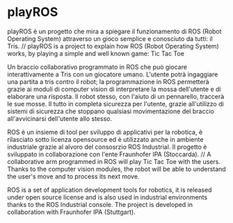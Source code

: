 # playROS
playROS è un progetto che mira a spiegare il funzionamento di ROS (Robot Operating System) attraverso un gioco semplice e conosciuto da tutti: il Tris. 
//
playROS is a project to explain how ROS (Robot Operating System) works, by playing a simple and well known game: Tic Tac Toe

Un braccio collaborativo programmato in ROS che può giocare interattivamente a Tris con un giocatore umano.
L'utente potrà ingaggiare una partita a tris contro il robot; la programmazione in ROS permetterà grazie ai moduli di computer vision di interpretare la mossa dell'utente e di elaborare una risposta.
Il robot stesso, con l'aiuto di un pennarello, traccerà le sue mosse. 
Il tutto in completa sicurezza per l'utente, grazie all'utilizzo di sistemi di sicurezza che stoppano qualsiasi movimentazione del braccio all'avvicinarsi dell'utente allo stesso. 

ROS è un insieme di tool per sviluppo di applicativi per la robotica, è rilasciato sotto licenza opensource ed è utilizzato anche in ambiente industriale grazie al alvoro del consosrzio ROS Industrial.
Il progetto è sviluppato in collaborazione con l'ente Fraunhofer IPA (Stoccarda).
//
A collaborative arm programmed in ROS will play Tic Tac Toe with the users.
Thanks to the computer vision modules, the robot will be able to understand the user's move and to process its next move.

ROS is a set of application development tools for robotics, it is released under open source license and is also used in industrial environments thanks to the ROS Industrial console.
The project is developed in collaboration with Fraunhofer IPA (Stuttgart).

